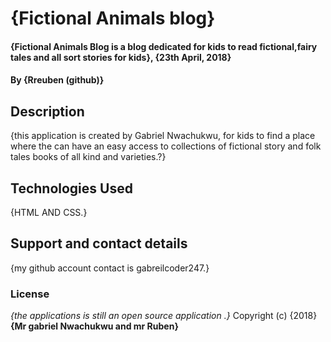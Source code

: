 # {Fictional Animals blog}
#### {Fictional Animals Blog is a blog dedicated for kids to read fictional,fairy tales and all sort  stories for kids}, {23th April, 2018}
#### By **{Rreuben (github)}**
## Description
{this application is created by Gabriel Nwachukwu, for kids to find a place where the can have an easy access to collections of fictional story and folk tales books of all kind and varieties.?}
## Technologies Used
{HTML AND CSS.}
## Support and contact details
{my github account contact is gabreilcoder247.}
### License
*{the applications is still an open source application .}*
Copyright (c) {2018} **{Mr gabriel Nwachukwu and mr Ruben}**
